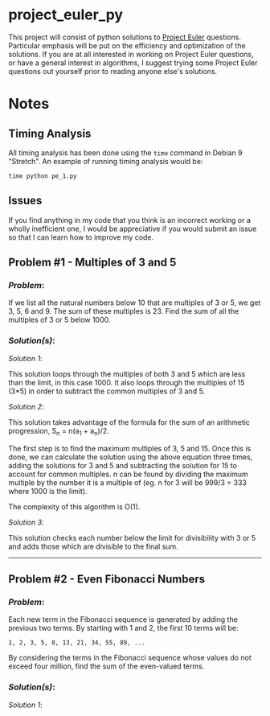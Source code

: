# project_euler_py
This project will consist of python solutions to [Project Euler](https://projecteuler.net) questions. Particular emphasis will be put on the efficiency and optimization of the solutions. If you are at all interested in working on Project Euler questions, or have a general interest in algorithms, I suggest trying some Project Euler questions out yourself prior to reading anyone else's solutions.

# Notes
## Timing Analysis
All timing analysis has been done using the `time` command in Debian 9 "Stretch". An example of running timing analysis would be:
```
time python pe_1.py
```

## Issues
If you find anything in my code that you think is an incorrect working or a wholly inefficient one, I would be appreciative if you would submit an issue so that I can learn how to improve my code.

## Problem \#1 - Multiples of 3 and 5
### _Problem_:
If we list all the natural numbers below 10 that are multiples of 3 or 5, we get 3, 5, 6 and 9. The sum of these multiples is 23. Find the sum of all the multiples of 3 or 5 below 1000.

### _Solution(s)_:
_Solution 1_:

This solution loops through the multiples of both 3 and 5 which are less than the limit, in this case 1000. It also loops through the multiples of 15 (3\*5) in order to subtract the common multiples of 3 and 5.

_Solution 2_:

This solution takes advantage of the formula for the sum of an arithmetic progression, S<sub>n</sub> = n(a<sub>1</sub> + a<sub>n</sub>)/2.

The first step is to find the maximum multiples of 3, 5 and 15. Once this is done, we can calculate the solution using the above equation three times, adding the solutions for 3 and 5 and subtracting the solution for 15 to account for common multiples. n can be found by dividing the maximum multiple by the number it is a multiple of (eg. n for 3 will be 999/3 = 333 where 1000 is the limit).

The complexity of this algorithm is O(1).

_Solution 3_:

This solution checks each number below the limit for divisibility with 3 or 5 and adds those which are divisible to the final sum.

---

## Problem \#2 - Even Fibonacci Numbers
### _Problem_:
Each new term in the Fibonacci sequence is generated by adding the previous two terms. By starting with 1 and 2, the first 10 terms will be:
```
1, 2, 3, 5, 8, 13, 21, 34, 55, 89, ...
```
By considering the terms in the Fibonacci sequence whose values do not exceed four million, find the sum of the even-valued terms.

### _Solution(s)_:
_Solution 1_:


